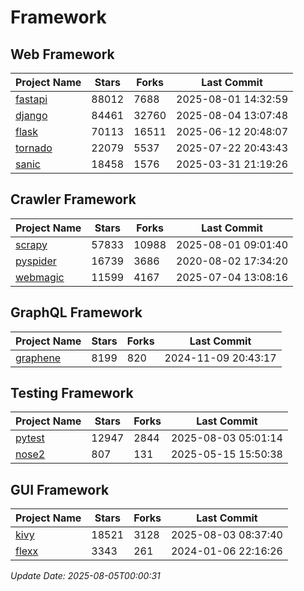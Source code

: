 # Framework

## Web Framework
| Project Name | Stars | Forks | Last Commit |
| ------------ | ----- | ----- | ----------- |
| [fastapi](https://github.com/fastapi/fastapi) | 88012 | 7688 | 2025-08-01 14:32:59 |
| [django](https://github.com/django/django) | 84461 | 32760 | 2025-08-04 13:07:48 |
| [flask](https://github.com/pallets/flask) | 70113 | 16511 | 2025-06-12 20:48:07 |
| [tornado](https://github.com/tornadoweb/tornado) | 22079 | 5537 | 2025-07-22 20:43:43 |
| [sanic](https://github.com/sanic-org/sanic) | 18458 | 1576 | 2025-03-31 21:19:26 |

## Crawler Framework
| Project Name | Stars | Forks | Last Commit |
| ------------ | ----- | ----- | ----------- |
| [scrapy](https://github.com/scrapy/scrapy) | 57833 | 10988 | 2025-08-01 09:01:40 |
| [pyspider](https://github.com/binux/pyspider) | 16739 | 3686 | 2020-08-02 17:34:20 |
| [webmagic](https://github.com/code4craft/webmagic) | 11599 | 4167 | 2025-07-04 13:08:16 |

## GraphQL Framework
| Project Name | Stars | Forks | Last Commit |
| ------------ | ----- | ----- | ----------- |
| [graphene](https://github.com/graphql-python/graphene) | 8199 | 820 | 2024-11-09 20:43:17 |

## Testing Framework
| Project Name | Stars | Forks | Last Commit |
| ------------ | ----- | ----- | ----------- |
| [pytest](https://github.com/pytest-dev/pytest) | 12947 | 2844 | 2025-08-03 05:01:14 |
| [nose2](https://github.com/nose-devs/nose2) | 807 | 131 | 2025-05-15 15:50:38 |

## GUI Framework
| Project Name | Stars | Forks | Last Commit |
| ------------ | ----- | ----- | ----------- |
| [kivy](https://github.com/kivy/kivy) | 18521 | 3128 | 2025-08-03 08:37:40 |
| [flexx](https://github.com/flexxui/flexx) | 3343 | 261 | 2024-01-06 22:16:26 |

*Update Date: 2025-08-05T00:00:31*